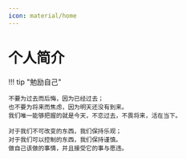 ```yaml
---
icon: material/home
---
```


# 个人简介

!!! tip "勉励自己"

    不要为过去而后悔，因为已经过去；
    也不要为将来而焦虑，因为明天还没有到来。
    我们唯一能够把握的就是今天，不恋过去，不畏将来，活在当下。
    
    对于我们不可改变的东西，我们保持乐观；
    对于我们可以控制的东西，我们保持谨慎。
    做自己该做的事情，并且接受它的事与愿违。

